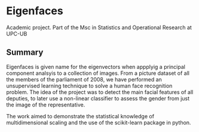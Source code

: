 # Eigenfaces

Academic project. Part of the Msc in Statistics and Operational Research at UPC-UB

## Summary
Eigenfaces is given name for the eigenvectors when appplyig a principal component analsyis to a collection of images. From a picture dataset of all the members of the parliament of 2008, we have performed an unsupervised learning technique to solve a human face recognition problem. The idea of the project was to detect the main facial features of all deputies, to later use a non-linear classifier to assess the gender from just the image of the representative.

The work aimed to demonstrate the statistical knowledge of multidimensional scaling and the use of the scikit-learn package in python.

